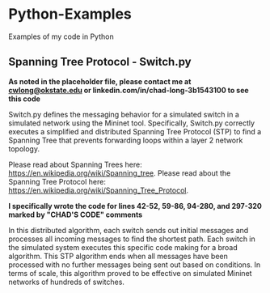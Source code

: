 # Python-Examples
Examples of my code in Python

## Spanning Tree Protocol - Switch.py

**As noted in the placeholder file, please contact me at cwlong@okstate.edu or linkedin.com/in/chad-long-3b1543100 to see this code**

Switch.py defines the messaging behavior for a simulated switch in a simulated network using the Mininet tool. Specifically, Switch.py correctly executes a simplified and distributed Spanning Tree Protocol (STP) to find a Spanning Tree that prevents forwarding loops within a layer 2 network topology.

Please read about Spanning Trees here: https://en.wikipedia.org/wiki/Spanning_tree. 
Please read about the Spanning Tree Protocol here: https://en.wikipedia.org/wiki/Spanning_Tree_Protocol.

**I specifically wrote the code for lines 42-52, 59-86, 94-280, and 297-320 marked by "CHAD'S CODE" comments**

In this distributed algorithm, each switch sends out initial messages and processes all incoming messages to find the shortest path. Each switch in the simulated system executes this specific code making for a broad algorithm. This STP algorithm ends when all messages have been processed with no further messages being sent out based on conditions. In terms of scale, this algorithm proved to be effective on simulated Mininet networks of hundreds of switches.
